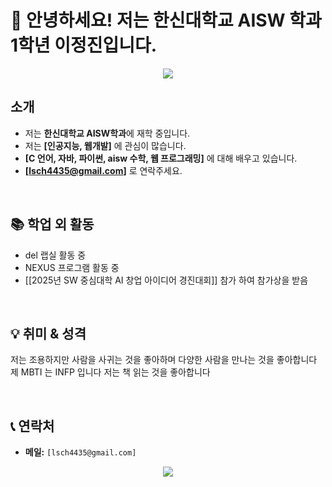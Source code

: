 # 👋 안녕하세요! 저는 한신대학교 AISW 학과 1학년 이정진입니다.

<p align="center">
  <img src="https://capsule-render.vercel.app/api?type=waving&color=auto&height=200&section=header&text=Jeongjin's%20Profile&fontSize=90" />
</p>

## 소개

-  저는 **한신대학교 AISW학과**에 재학 중입니다.
-  저는 **[인공지능, 웹개발]** 에 관심이 많습니다.
-  **[C 언어, 자바, 파이썬, aisw 수학, 웹 프로그래밍]** 에 대해 배우고 있습니다.
-  **[lsch4435@gmail.com]** 로 연락주세요.

<br/>

## 📚 학업 외 활동  
- del 랩실 활동 중
- NEXUS 프로그램  활동 중
- [[2025년 SW 중심대학 AI 창업 아이디어 경진대회]] 참가 하여 참가상을 받음

  
<br/>

## 💡 취미 & 성격  

 저는 조용하지만 사람을 사귀는 것을 좋아하며 다양한 사람을 만나는 것을 좋아합니다 
 제 MBTI 는 INFP 입니다 
 저는 책 읽는 것을 좋아합니다 


<br/>

## 📞 연락처

- **메일:** `[lsch4435@gmail.com]`


<p align="center">
  <img src="https://capsule-render.vercel.app/api?type=waving&color=auto&height=150&section=footer"/>
</p>


<!--
**lsch4435-code/lsch4435-code** is a ✨ _special_ ✨ repository because its `README.md` (this file) appears on your GitHub profile.

Here are some ideas to get you started:

- 🔭 I’m currently working on ...
- 🌱 I’m currently learning ...
- 👯 I’m looking to collaborate on ...
- 🤔 I’m looking for help with ...
- 💬 Ask me about ...
- 📫 How to reach me: ...
- 😄 Pronouns: ...
- ⚡ Fun fact: ...
-->
